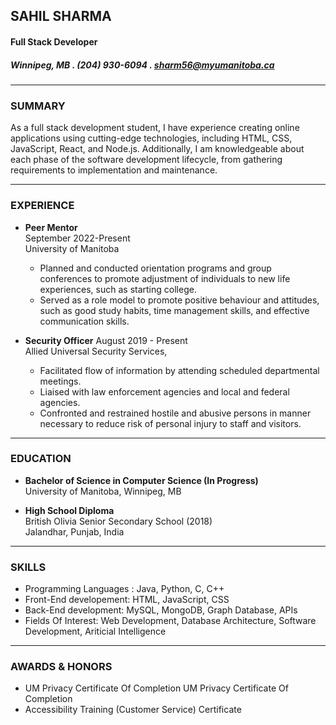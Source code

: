 ## SAHIL SHARMA
#### Full Stack Developer
#####  Winnipeg, MB **.** (204) 930-6094 **.** sharm56@myumanitoba.ca


------------
 
### SUMMARY

As a full stack development student, I have experience creating online applications using cutting-edge technologies, including HTML, CSS, JavaScript, React, and Node.js. Additionally, I am knowledgeable about each phase of the software development lifecycle, from gathering requirements to implementation and maintenance.

---------

### EXPERIENCE

- **Peer Mentor**                     
  September 2022-Present  
  University of Manitoba

    * Planned and conducted orientation programs and group conferences to promote adjustment of individuals to new life experiences, such as starting college.
    * Served as a role model to promote positive behaviour and attitudes, such as good study habits, time management skills, and effective communication skills.

- **Security Officer**
    August 2019 - Present  
    Allied Universal Security Services,

    * Facilitated flow of information by attending scheduled departmental meetings.
    * Liaised with law enforcement agencies and local and federal agencies.
    * Confronted and restrained hostile and abusive persons in manner necessary to reduce risk of personal injury to staff and visitors.

---

### EDUCATION

- **Bachelor of Science in Computer Science (In Progress)**  
    University of Manitoba, Winnipeg, MB

- **High School Diploma**  
    British Olivia Senior Secondary School (2018)  
    Jalandhar, Punjab, India

-------

### SKILLS
* Programming Languages : Java, Python, C, C++
* Front-End developement: HTML, JavaScript, CSS
* Back-End development: MySQL, MongoDB, Graph Database, APIs
* Fields Of Interest: Web Development, Database Architecture, Software Development, Ariticial Intelligence

--------
### AWARDS & HONORS
* UM Privacy Certificate Of Completion UM Privacy Certificate Of Completion
* Accessibility Training (Customer Service) Certificate